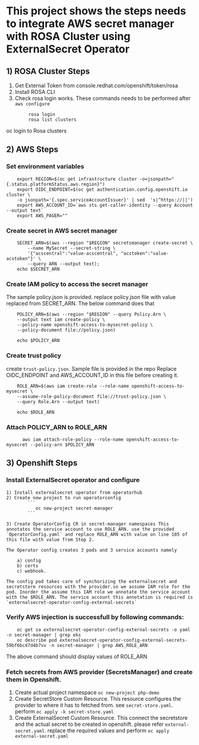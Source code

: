 # This project shows the steps needs to integrate AWS secret manager with ROSA Cluster using ExternalSecret Operator

## 1) ROSA Cluster Steps

1) Get External Token from console.redhat.com/openshift/token/rosa
2) Install ROSA CLI
3) Check rosa login works. These commands needs to be performed after `aws configure`
    ```
         rosa login
         rosa list clusters
    ```    
oc login to Rosa clusters

## 2) AWS Steps

### Set environment variables
```
    export REGION=$(oc get infrastructure cluster -o=jsonpath="{.status.platformStatus.aws.region}")
    export OIDC_ENDPOINT=$(oc get authentication.config.openshift.io cluster \
    -o jsonpath='{.spec.serviceAccountIssuer}' | sed  's|^https://||')
    export AWS_ACCOUNT_ID=`aws sts get-caller-identity --query Account --output text`
    export AWS_PAGER=""
```    

### Create secret in AWS secret manager

```    
    SECRET_ARN=$(aws --region "$REGION" secretsmanager create-secret \
        --name MySecret --secret-string \
        '{"acscentral":"value-acscentral", "acstoken":"value-acstoken"}' \
        --query ARN --output text);
    echo $SECRET_ARN    
```        



### Create IAM policy to access the secret manager

The sample policy.json is provided. replace policy.json file with value replaced from SECRET_ARN. The below command does that
```
    POLICY_ARN=$(aws --region "$REGION" --query Policy.Arn \
    --output text iam create-policy \
    --policy-name openshift-access-to-mysecret-policy \
    --policy-document file://policy.json)

    echo $POLICY_ARN
```


### Create trust policy

create `trust-policy.json`. Sample file is provided in the repo Replace OIDC_ENDPOINT and AWS_ACCOUNT_ID in this file before creating it.

```
    ROLE_ARN=$(aws iam create-role --role-name openshift-access-to-mysecret \
    --assume-role-policy-document file://trust-policy.json \
    --query Role.Arn --output text)

    echo $ROLE_ARN
```

### Attach POLICY_ARN to ROLE_ARN

``` 
      aws iam attach-role-policy --role-name openshift-access-to-mysecret --policy-arn $POLICY_ARN
```     

## 3) Openshift Steps

### Install ExternalSecret operator and configure

    1) Install externalsecret operator from operatorhub
    2) Create new project to run operatorconfig
            ```
               oc new-project secret-manager
            ```

    3) Create OperatorConfig CR in secret-manager namespaces This annotates the service account to use ROLE_ARN. use the provided `OperatorConfig.yaml` and replace ROLE_ARN with value on line 105 of this file with value from Step 2.

    The Operator config creates 3 pods and 3 service accounts namely
       
        a) config
        b) certs
        c) webhook.

    The config pod takes care of synchorizing the externalsecret and secretstore resources with the provider.so we assume IAM role for the pod. Inorder the assume this IAM role we annotate the service account with the $ROLE_ARN. The service account this annotation is required is `externalsecret-operator-config-external-secrets`  

### Verify AWS injection is successfull by following commands:

```
    oc get sa externalsecret-operator-config-external-secrets -o yaml -n secret-manager | grep eks
    oc describe pod externalsecret-operator-config-external-secrets-59bf6bc47d4b7vv -n secret-manager | grep AWS_ROLE_ARN
```

The above command should display values of ROLE_ARN 


### Fetch secrets from AWS provider (SecretsManager) and create them in Openshift.

1) Create actual project namespace `oc new-project php-demo`
2) Create SecretStore Custom Resource. This resource configures the provider to where it has to fetched from. see  `secret-store.yaml`. perform `oc apply -k secret-store.yaml`
3) Create ExternalSecret Custom Resource. This connect the secretstore and the actual secret to be created in openshift. please refer `external-secret.yaml`. replace the required values and perform `oc apply external-secret.yaml`
